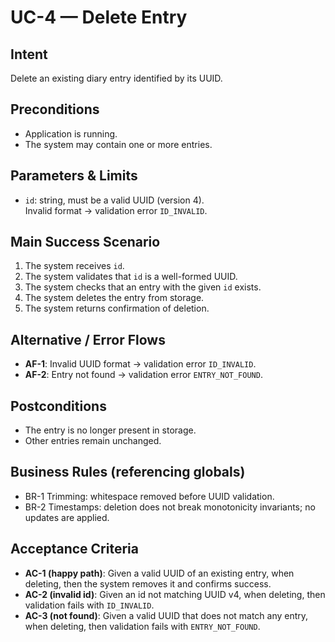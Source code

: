 # UC-4 — Delete Entry

## Intent
Delete an existing diary entry identified by its UUID.

## Preconditions
- Application is running.
- The system may contain one or more entries.

## Parameters & Limits
- `id`: string, must be a valid UUID (version 4).  
  Invalid format → validation error `ID_INVALID`.

## Main Success Scenario
1. The system receives `id`.
2. The system validates that `id` is a well-formed UUID.
3. The system checks that an entry with the given `id` exists.
4. The system deletes the entry from storage.
5. The system returns confirmation of deletion.

## Alternative / Error Flows
- **AF-1**: Invalid UUID format → validation error `ID_INVALID`.
- **AF-2**: Entry not found → validation error `ENTRY_NOT_FOUND`.

## Postconditions
- The entry is no longer present in storage.
- Other entries remain unchanged.

## Business Rules (referencing globals)
- BR-1 Trimming: whitespace removed before UUID validation.
- BR-2 Timestamps: deletion does not break monotonicity invariants; no updates are applied.

## Acceptance Criteria
- **AC-1 (happy path)**: Given a valid UUID of an existing entry, when deleting, then the system removes it and confirms success.
- **AC-2 (invalid id)**: Given an id not matching UUID v4, when deleting, then validation fails with `ID_INVALID`.
- **AC-3 (not found)**: Given a valid UUID that does not match any entry, when deleting, then validation fails with `ENTRY_NOT_FOUND`.
